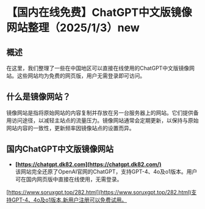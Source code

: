 # 【国内在线免费】ChatGPT中文版镜像网站整理（2025/1/3）new

## 概述
在这里，我们整理了一些在中国地区可以直接在线使用的ChatGPT中文版镜像网站。这些网站均为免费的网页版，用户无需登录即可访问。

## 什么是镜像网站？
镜像网站是指将原始网站的内容复制并存放在另一台服务器上的网站。它们提供备用访问途径，以减轻主站点的流量压力。镜像网站通常会定期更新，以保持与原始网站内容的一致性，更新频率因镜像站点的设置而异。

## 国内ChatGPT中文版镜像网站
- **[https://chatgpt.dk82.com](https://chatgpt.dk82.com/)**  
  该网站完全还原了OpenAI官网的ChatGPT，支持GPT-4、4o及o1版本。用户可在国内网页版中直接在线使用，无需登录。
  
[https://www.soruxgpt.top/282.html](https://www.soruxgpt.top/282.html)支持GPT-4、4o及o1版本.新用户注册可以免费试用。
  
